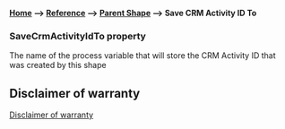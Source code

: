 __[Home](/) --> [Reference](/ref) -->  [Parent Shape](javascript:history.back()) --> Save CRM Activity ID To__

### SaveCrmActivityIdTo property 

The name of the process variable that will store the CRM Activity ID that was created by this shape

## Disclaimer of warranty

[Disclaimer of warranty](../../guides/common/DisclaimerOfWarranty.md)